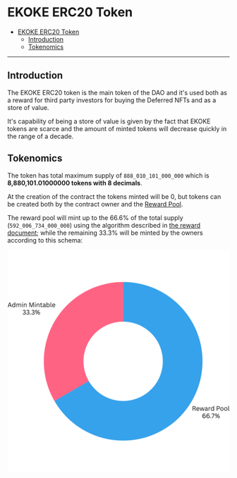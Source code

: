 # EKOKE ERC20 Token

- [EKOKE ERC20 Token](#ekoke-erc20-token)
  - [Introduction](#introduction)
  - [Tokenomics](#tokenomics)

---

## Introduction

The EKOKE ERC20 token is the main token of the DAO and it's used both as a reward for third party investors for buying the Deferred NFTs and as a store of value.

It's capability of being a store of value is given by the fact that EKOKE tokens are scarce and the amount of minted tokens will decrease quickly in the range of a decade.

## Tokenomics

The token has total maximum supply of `888_010_101_000_000` which is **8,880,101.01000000 tokens with 8 decimals**.

At the creation of the contract the tokens minted will be 0, but tokens can be created both by the contract owner and the [Reward Pool](./RewardPool.md).

The reward pool will mint up to the 66.6% of the total supply (`592_006_734_000_000`) using the algorithm described in [the reward document](../reward.md); while the remaining 33.3% will be minted by the owners according to this schema:

![ekoke tokenomics chart](../../assets/images/ekoke-supply.png)
